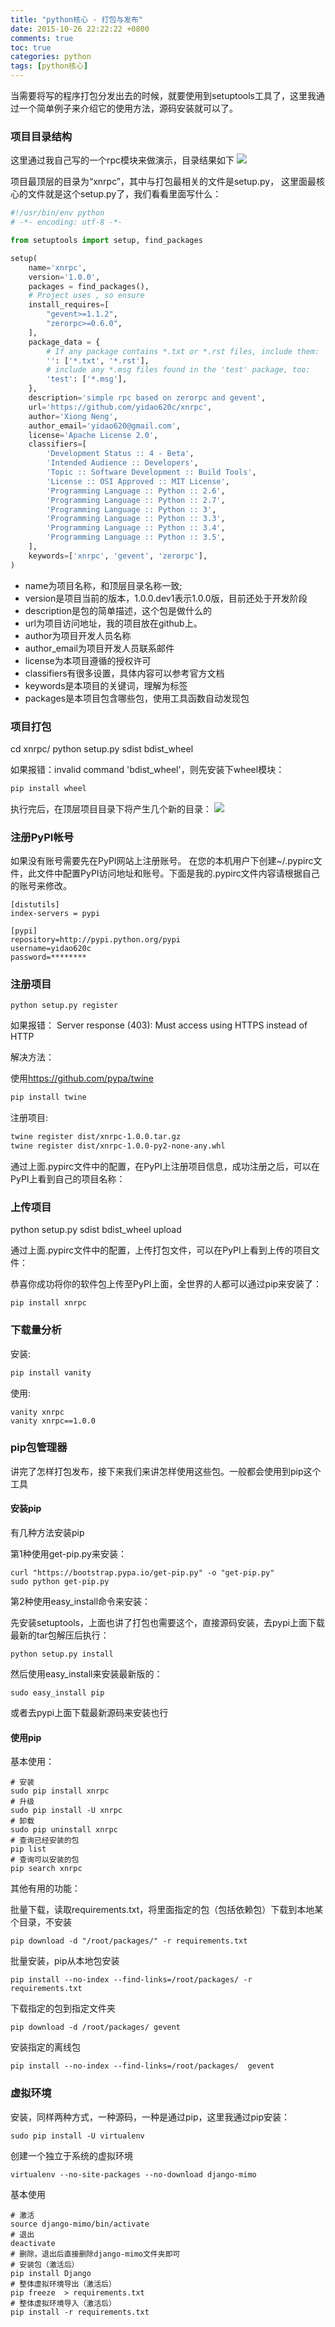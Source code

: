 ```yaml
---
title: "python核心 - 打包与发布"
date: 2015-10-26 22:22:22 +0800
comments: true
toc: true
categories: python
tags: [python核心]
---
```

当需要将写的程序打包分发出去的时候，就要使用到setuptools工具了，这里我通过一个简单例子来介绍它的使用方法，源码安装就可以了。

### 项目目录结构
这里通过我自己写的一个rpc模块来做演示，目录结果如下
![](http://yidaospace.qiniudn.com/pysetup001.png)

项目最顶层的目录为“xnrpc”，其中与打包最相关的文件是setup.py，
这里面最核心的文件就是这个setup.py了，我们看看里面写什么：<!--more-->
``` python
#!/usr/bin/env python
# -*- encoding: utf-8 -*-

from setuptools import setup, find_packages

setup(
    name='xnrpc',
    version='1.0.0',
    packages = find_packages(),
    # Project uses , so ensure
    install_requires=[
        "gevent>=1.1.2",
        "zerorpc>=0.6.0",
    ],
    package_data = {
        # If any package contains *.txt or *.rst files, include them:
        '': ['*.txt', '*.rst'],
        # include any *.msg files found in the 'test' package, too:
        'test': ['*.msg'],
    },
    description='simple rpc based on zerorpc and gevent',
    url='https://github.com/yidao620c/xnrpc',
    author='Xiong Neng',
    author_email='yidao620@gmail.com',
    license='Apache License 2.0',
    classifiers=[
        'Development Status :: 4 - Beta',
        'Intended Audience :: Developers',
        'Topic :: Software Development :: Build Tools',
        'License :: OSI Approved :: MIT License',
        'Programming Language :: Python :: 2.6',
        'Programming Language :: Python :: 2.7',
        'Programming Language :: Python :: 3',
        'Programming Language :: Python :: 3.3',
        'Programming Language :: Python :: 3.4',
        'Programming Language :: Python :: 3.5',
    ],
    keywords=['xnrpc', 'gevent', 'zerorpc'],
)

```

* name为项目名称，和顶层目录名称一致;
* version是项目当前的版本，1.0.0.dev1表示1.0.0版，目前还处于开发阶段
* description是包的简单描述，这个包是做什么的
* url为项目访问地址，我的项目放在github上。
* author为项目开发人员名称
* author_email为项目开发人员联系邮件
* license为本项目遵循的授权许可
* classifiers有很多设置，具体内容可以参考官方文档
* keywords是本项目的关键词，理解为标签
* packages是本项目包含哪些包，使用工具函数自动发现包

### 项目打包
cd xnrpc/
python setup.py sdist bdist_wheel

如果报错：invalid command 'bdist_wheel'，则先安装下wheel模块：
``` python
pip install wheel
```

执行完后，在顶层项目目录下将产生几个新的目录：
![](http://yidaospace.qiniudn.com/pysetup002.png)

### 注册PyPI帐号
如果没有账号需要先在PyPI网站上注册账号。
在您的本机用户下创建~/.pypirc文件，此文件中配置PyPI访问地址和账号。下面是我的.pypirc文件内容请根据自己的账号来修改。

```
[distutils]
index-servers = pypi

[pypi]
repository=http://pypi.python.org/pypi
username=yidao620c
password=********
```

### 注册项目
```
python setup.py register
```

如果报错：
Server response (403): Must access using HTTPS instead of HTTP

解决方法：

使用<https://github.com/pypa/twine>
```bash
pip install twine
```

注册项目:
``` bash
twine register dist/xnrpc-1.0.0.tar.gz
twine register dist/xnrpc-1.0.0-py2-none-any.whl
```

通过上面.pypirc文件中的配置，在PyPI上注册项目信息，成功注册之后，可以在PyPI上看到自己的项目名称：

### 上传项目
python setup.py sdist bdist_wheel upload

通过上面.pypirc文件中的配置，上传打包文件，可以在PyPI上看到上传的项目文件：

恭喜你成功将你的软件包上传至PyPI上面，全世界的人都可以通过pip来安装了：
```
pip install xnrpc
```

### 下载量分析
安装:
``` bash
pip install vanity
```

使用:
```
vanity xnrpc
vanity xnrpc==1.0.0
```

### pip包管理器
讲完了怎样打包发布，接下来我们来讲怎样使用这些包。一般都会使用到pip这个工具

#### 安装pip
有几种方法安装pip

第1种使用get-pip.py来安装：
```
curl "https://bootstrap.pypa.io/get-pip.py" -o "get-pip.py"
sudo python get-pip.py
```

第2种使用easy_install命令来安装：

先安装setuptools，上面也讲了打包也需要这个，直接源码安装，去pypi上面下载最新的tar包解压后执行：
```
python setup.py install
```
然后使用easy_install来安装最新版的：
```
sudo easy_install pip
```
或者去pypi上面下载最新源码来安装也行

#### 使用pip
基本使用：
```
# 安装
sudo pip install xnrpc
# 升级
sudo pip install -U xnrpc
# 卸载
sudo pip uninstall xnrpc
# 查询已经安装的包
pip list
# 查询可以安装的包
pip search xnrpc
```

其他有用的功能：

批量下载，读取requirements.txt，将里面指定的包（包括依赖包）下载到本地某个目录，不安装
```
pip download -d "/root/packages/" -r requirements.txt
```
批量安装，pip从本地包安装
```
pip install --no-index --find-links=/root/packages/ -r requirements.txt
```
下载指定的包到指定文件夹
```
pip download -d /root/packages/ gevent
```
安装指定的离线包
```
pip install --no-index --find-links=/root/packages/  gevent
```

### 虚拟环境
安装，同样两种方式，一种源码，一种是通过pip，这里我通过pip安装：
```
sudo pip install -U virtualenv
```
创建一个独立于系统的虚拟环境
```
virtualenv --no-site-packages --no-download django-mimo
```
基本使用
```
# 激活
source django-mimo/bin/activate
# 退出
deactivate
# 删除，退出后直接删除django-mimo文件夹即可
# 安装包（激活后）
pip install Django
# 整体虚拟环境导出（激活后）
pip freeze  > requirements.txt
# 整体虚拟环境导入（激活后）
pip install -r requirements.txt
```

